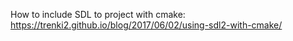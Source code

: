 
How to include SDL to project with cmake:
https://trenki2.github.io/blog/2017/06/02/using-sdl2-with-cmake/